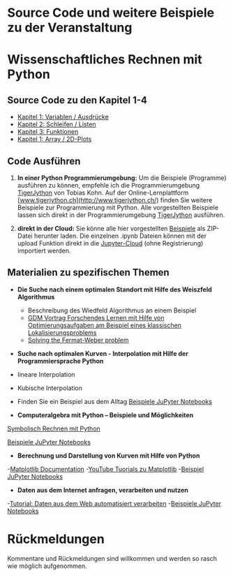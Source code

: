 # Source Code und weitere Beispiele zu der Veranstaltung 
# Wissenschaftliches Rechnen mit Python 

## Source Code zu den Kapitel 1-4

- [Kapitel 1: Variablen / Ausdrücke](Kapitel_1_Variablen_Ausdruecke.ipynb)
- [Kapitel 2: Schleifen / Listen](Kapitel_2_Schleifen_Listen.ipynb)
- [Kapitel 3: Funktionen](Kapitel_3_Funktionen.ipynb)
- [Kapitel 1: Array / 2D-Plots](Kapitel_4_Array_Plots.ipynb)

## Code Ausführen
1. __In einer Python Programmierumgebung:__ Um die Beispiele (Programme) ausführen zu können, empfehle ich die Programmierumgebung [TigerJython](http://jython.tobiaskohn.ch/index-de.html) von Tobias Kohn. Auf der Online-Lernplattform [www.tigerjython.ch](http://www.tigerjython.ch/) finden Sie weitere Beispiele zur Programmierung mit Python. Alle vorgestellten Beispiele lassen sich direkt in der Programmierumgebung [TigerJython](http://jython.tobiaskohn.ch/index-de.html) ausführen. 

2. __direkt in der Cloud:__ Sie könne alle hier vorgestellten [Beispiele](https://github.com/mgje/PIUMP/archive/master) als ZIP-Datei herunter laden. Die einzelnen .ipynb Dateien können mit der upload Funktion direkt in die [Jupyter-Cloud](https://try.jupyter.org/) (ohne Registrierung) importiert werden. 

## Materialien zu spezifischen Themen

- __Die Suche nach einem optimalen Standort mit Hilfe des Weiszfeld Algorithmus__ 
	- Beschreibung des Wiedfeld Algorithmus an einem Beispiel
  - [GDM Vortrag  Forschendes Lernen mit Hilfe von
Optimierungsaufgaben am Beispiel eines
klassischen Lokalisierungsproblems](http://mgje.github.io/presentations/GDM2015/#/)
  - [Solving the Fermat-Weber problem](http://mgje.github.io/presentations/Budapest2014/#/)

- __Suche nach optimalen Kurven - Interpolation mit Hilfe der Programmiersprache Python__ 
- lineare Interpolation
- Kubische Interpolation
- Finden Sie ein Beispiel aus dem Alltag
[Beispiele JuPyter Notebooks](Interpolation_mit_SciPy_und_NumPy.ipynb)

- __Computeralgebra mit Python – Beispiele und Möglichkeiten__

[Symbolisch Rechnen mit Python](https://vimeo.com/77921640)

[Beispiele JuPyter Notebooks](Computeralgebra_mit_Python.ipynb)

- __Berechnung und Darstellung von Kurven mit Hilfe von Python__ 

-[Matplotlib Documentation](http://matplotlib.org/contents.html#)
-[YouTube Tuorials zu Matplotlib](https://www.youtube.com/watch?v=q7Bo_J8x_dw)
-[Beispiel JuPyter Notebooks](matplotlib.ipynb)

- __Daten aus dem Internet anfragen, verarbeiten und nutzen__

-[Tutorial: Daten aus dem Web automatisiert verarbeiten](http://mgje.github.io/presentations/webprog/#/)
-[Beispiele JuPyter Notebooks](Daten_aus_dem_Internet_verarbeiten.ipynb)

Rückmeldungen
=============
Kommentare und Rückmeldungen sind willkommen und werden so rasch wie möglich aufgenommen.